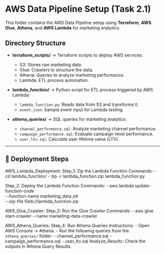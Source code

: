 # AWS Data Pipeline Setup (Task 2.1)

This folder contains the AWS Data Pipeline setup using **Terraform**, **AWS Glue**, **Athena**, and **AWS Lambda** for marketing analytics.

## Directory Structure

- **terraform_scripts/** → Terraform scripts to deploy AWS services:
  - S3: Stores raw marketing data.
  - Glue: Crawlers to structure the data.
  - Athena: Queries to analyze marketing performance.
  - Lambda: ETL process automation.

- **lambda_function/** → Python script for ETL process triggered by AWS Lambda:
  - `lambda_function.py`: Reads data from S3 and transforms it.
  - `event.json`: Sample event input for Lambda testing.

- **athena_queries/** → SQL queries for marketing analytics:
  - `channel_performance.sql`: Analyze marketing channel performance.
  - `campaign_performance.sql`: Evaluate campaign-level performance.
  - `user_ltv.sql`: Calculate user lifetime value (LTV).

---

## 🚀 Deployment Steps

AWS_Lambda_Deployment:
  Step_1: Zip the Lambda Function
  Commands:
    - cd lambda_function/
    - zip -r lambda_function.zip lambda_function.py

  Step_2: Deploy the Lambda Function
  Commands:
    - aws lambda update-function-code \
        --function-name marketing_data_etl \
        --zip-file fileb://lambda_function.zip

AWS_Glue_Crawler:
  Step_3: Run the Glue Crawler
  Commands:
    - aws glue start-crawler --name marketing-data-crawler

AWS_Athena_Queries:
  Step_4: Run Athena Queries
  Instructions:
    - Open AWS Console → Athena.
    - Run the following queries from the `athena_queries/` folder:
      - channel_performance.sql
      - campaign_performance.sql
      - user_ltv.sql
  Analyze_Results: Check the outputs in Athena Query Results.

